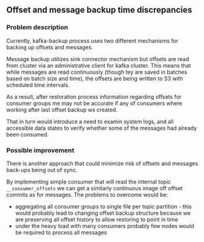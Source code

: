## Offset and message backup time discrepancies

### Problem description
Currently, kafka-backup process  uses two different mechanisms for backing up offsets and messages.

Message backup utilizes sink connector mechanism but offsets are read from cluster via an administrative client for kafka cluster.
This means that while messages are read continuously (though tey are saved in batches based on batch size and time), 
the offsets are being written to S3 with scheduled time intervals.

As a result, after restoration process information regarding offsets for consumer groups me may not be accurate if any of consumers where working after last offset backup ws created.

That in  turn  would introduce a need to examin system logs, and all accessible data states to verify whether some of the messages had already been consumed.

### Possible improvement 

There is another approach that could minimize risk of offsets and messages back-ups being out of sync.

By implementing simple consumer that will read the internal topic ``__consumer_offsets`` we can get a similarly continuous image off offset commits as for messages.
The problems to overcome would be:
- aggregating all consumer groups to single file per topic partition - this would probably lead to changing offset backup structure because we are preserving all offset history to allow restoring to point in time
- under the heavy load with many consumers probably few nodes would be required to process all messages

   
 
